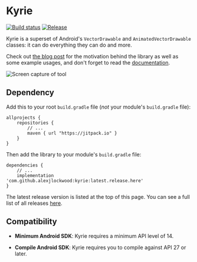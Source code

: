 # Kyrie

[![Build status][travis-badge]][travis-badge-url]
[![Release](https://jitpack.io/v/alexjlockwood/kyrie.svg)](https://jitpack.io/#alexjlockwood/kyrie)

Kyrie is a superset of Android's `VectorDrawable` and `AnimatedVectorDrawable` classes: it can do everything they can do and more. 

Check out [the blog post](https://www.androiddesignpatterns.com/2018/03/introducing-kyrie-animated-vector-drawables.html) for the motivation behind the library as well as some example usages, and don't forget to read the [documentation](https://alexjlockwood.github.io/kyrie).

![Screen capture of tool](art/screencap.gif)

## Dependency

Add this to your root `build.gradle` file (*not* your module's `build.gradle` file):

```
allprojects {
    repositories {
        // ...
        maven { url "https://jitpack.io" }
    }
}
```

Then add the library to your module's `build.gradle` file:

```
dependencies {
    // ...
    implementation 'com.github.alexjlockwood:kyrie:latest.release.here'
}
```

The latest release version is listed at the top of this page. You can see a full list of all releases [here](https://github.com/alexjlockwood/kyrie/releases).

## Compatibility

* **Minimum Android SDK**: Kyrie requires a minimum API level of 14.
* **Compile Android SDK**: Kyrie requires you to compile against API 27 or later.

  [travis-badge]: https://travis-ci.org/alexjlockwood/kyrie.svg?branch=master
  [travis-badge-url]: https://travis-ci.org/alexjlockwood/kyrie
